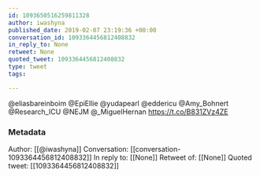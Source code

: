 ```yaml
---
id: 1093650516259811328
author: iwashyna
published_date: 2019-02-07 23:19:36 +00:00
conversation_id: 1093364456812408832
in_reply_to: None
retweet: None
quoted_tweet: 1093364456812408832
type: tweet
tags:

---
```


@eliasbareinboim @EpiEllie @yudapearl @eddericu @Amy_Bohnert @Research_ICU @NEJM @_MiguelHernan https://t.co/B831ZVz4ZE

### Metadata

Author: [[@iwashyna]]
Conversation: [[conversation-1093364456812408832]]
In reply to: [[None]]
Retweet of: [[None]]
Quoted tweet: [[1093364456812408832]]
